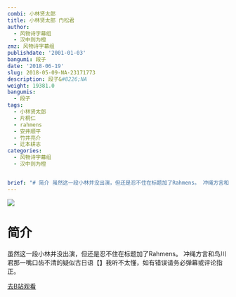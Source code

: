 ```yaml
---
combi: 小林贤太郎
title: 小林贤太郎 门松君
author:
  - 风物诗字幕组
  - 汉中则为橙
zmz: 风物诗字幕组
publishdate: '2001-01-03'
bangumi: 段子
date: '2018-06-19'
slug: 2018-05-09-NA-23171773
description: 段子&#8226;NA
weight: 19381.0
bangumis:
  - 段子
tags:
  - 小林贤太郎
  - 片桐仁
  - rahmens
  - 安井顺平
  - 竹井亮介
  - 辻本耕志
categories:
  - 风物诗字幕组
  - 汉中则为橙


brief: "# 简介 虽然这一段小林并没出演，但还是忍不住在标题加了Rahmens。 冲绳方言和鸟川君那一嘴口齿不清的疑似古日语【】我听不太懂，如有错误请务必弹幕或评论指正。"
---
```

![](https://i.imgur.com/fSa4zXJ.jpg)
# 简介  
虽然这一段小林并没出演，但还是忍不住在标题加了Rahmens。
冲绳方言和鸟川君那一嘴口齿不清的疑似古日语【】我听不太懂，如有错误请务必弹幕或评论指正。  

[去B站观看](https://www.bilibili.com/video/av23171773/)
 
